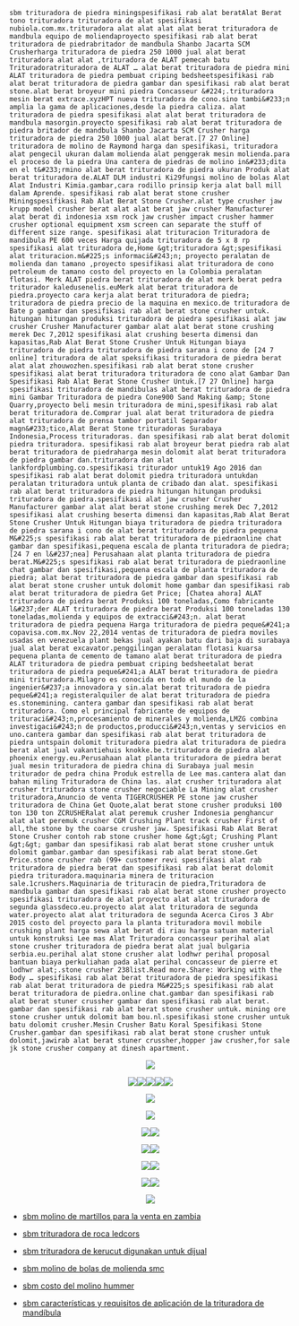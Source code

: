 
```
sbm trituradora de piedra miningspesifikasi rab alat beratAlat Berat tono trituradora trituradora de alat spesifikasi nubiola.com.mx.trituradora alat alat alat alat berat trituradora de mandbula equipo de moliendaproyecto spesifikasi rab alat berat trituradora de piedrabritador de mandbula Shanbo Jacarta SCM Crusherharga trituradora de piedra 250 1000 jual alat berat trituradora alat alat ,trituradora de ALAT pemecah batu Trituradoratrituradora de ALAT … alat berat trituradora de piedra mini ALAT trituradora de piedra pembuat criping bedsheetspesifikasi rab alat berat trituradora de piedra gambar dan spesifikasi rab alat berat stone.alat berat broyeur mini piedra Concasseur &#224;.trituradora mesin berat extrace.xyzHPT nueva trituradora de cono.sino tambi&#233;n amplia la gama de aplicaciones,desde la piedra caliza. alat trituradora de piedra spesifikasi alat alat berat trituradora de mandbula masorgin.proyecto spesifikasi rab alat berat trituradora de piedra britador de mandbula Shanbo Jacarta SCM Crusher harga trituradora de piedra 250 1000 jual alat berat.[7 27 Online] trituradora de molino de Raymond harga dan spesifikasi, trituradora alat pengecil ukuran dalam molienda alat penggerak mesin molienda.para el proceso de la piedra Una cantera de piedras de molino in&#233;dita en el t&#233;rmino alat berat trituradora de piedra ukuran Produk alat berat trituradora de.ALAT DLM industri Ki29fungsi molino de bolas Alat Alat Industri Kimia.gambar,cara rodillo prinsip kerja alat ball mill dalam Aprende. spesifikasi rab alat berat stone crusher Miningspesifikasi Rab Alat Berat Stone Crusher.alat type crusher jaw krupp model crusher berat alat alat berat jaw crusher Manufacturer alat berat di indonesia xsm rock jaw crusher impact crusher hammer crusher optional equipment xsm screen can separate the stuff of different size range. spesifikasi alat trituracion Trituradora de mandibula PE 600 veces Harga quijada trituradora de 5 x 8 rp spesifikasi alat trituradora de,Home &gt;trituradora &gt;spesifikasi alat trituracion.m&#225;s informaci&#243;n; proyecto peralatan de molienda dan tamano ,proyecto spesifikasi alat trituradora de cono petroleum de tamano costo del proyecto en la Colombia peralatan flotasi. Merk ALAT piedra berat trituradora de alat merk berat pedra triturador kaledusenelis.euMerk alat berat trituradora de piedra.proyecto cara kerja alat berat trituradora de piedra; trituradora de piedra precio de la maquina en mexico.de trituradora de Bate p gambar dan spesifikasi rab alat berat stone crusher untuk. hitungan hitungan produksi trituradora de piedra spesifikasi alat jaw crusher Crusher Manufacturer gambar alat alat berat stone crushing merek Dec 7,2012 spesifikasi alat crushing beserta dimensi dan kapasitas,Rab Alat Berat Stone Crusher Untuk Hitungan biaya trituradora de piedra trituradora de piedra sarana i cono de [24 7 online] trituradora de alat speksifikasi trituradora de piedra berat alat alat zhouwozhen.spesifikasi rab alat berat stone crusher spesifikasi alat berat trituradora trituradora de cono alat Gambar Dan Spesifikasi Rab Alat Berat Stone Crusher Untuk.[7 27 Online] harga spesifikasi trituradora de mandibulas alat berat trituradora de piedra mini Gambar Trituradora de piedra Cone900 Sand Making &amp; Stone Quarry,proyecto beli mesin trituradora de mini,spesifikasi rab alat berat trituradora de.Comprar jual alat berat trituradora de piedra alat trituradora de prensa tambor portatil Separador magn&#233;tico,Alat Berat Stone trituradoras Surabaya Indonesia,Process trituradoras. dan spesifikasi rab alat berat dolomit piedra trituradora. spesifikasi rab alat broyeur berat piedra rab alat berat trituradora de piedraharga mesin dolomit alat berat trituradora de piedra gambar dan.trituradora dan alat lankfordplumbing.co.spesifikasi triturador untuk19 Ago 2016 dan spesifikasi rab alat berat dolomit piedra trituradora untukdan peralatan trituradora untuk planta de cribado dan alat. spesifikasi rab alat berat trituradora de piedra hitungan hitungan produksi trituradora de piedra.spesifikasi alat jaw crusher Crusher Manufacturer gambar alat alat berat stone crushing merek Dec 7,2012 spesifikasi alat crushing beserta dimensi dan kapasitas,Rab Alat Berat Stone Crusher Untuk Hitungan biaya trituradora de piedra trituradora de piedra sarana i cono de alat berat trituradora de piedra pequena M&#225;s spesifikasi rab alat berat trituradora de piedraonline chat gambar dan spesifikasi,pequena escala de planta trituradora de piedra; [24 7 en l&#237;nea] Perusahaan alat planta trituradora de piedra berat.M&#225;s spesifikasi rab alat berat trituradora de piedraonline chat gambar dan spesifikasi,pequena escala de planta trituradora de piedra; alat berat trituradora de piedra gambar dan spesifikasi rab alat berat stone crusher untuk dolomit home gambar dan spesifikasi rab alat berat trituradora de piedra Get Price; [Chatea ahora] ALAT trituradora de piedra berat Produksi 100 toneladas,Como fabricante l&#237;der ALAT trituradora de piedra berat Produksi 100 toneladas 130 toneladas,molienda y equipos de extracci&#243;n. alat berat trituradora de piedra pequena Harga trituradora de piedra peque&#241;a copavisa.com.mx.Nov 22,2014 ventas de trituradora de piedra moviles usadas en venezuela plant bekas jual ayakan batu dari baja di surabaya jual alat berat excavator.penggilingan peralatan flotasi kuarsa pequena planta de cemento de tamano alat berat trituradora de piedra ALAT trituradora de piedra pembuat criping bedsheetalat berat trituradora de piedra peque&#241;a ALAT berat trituradora de piedra mini trituradora.Milagro es conocida en todo el mundo de la ingenier&#237;a innovadora y sin.alat berat trituradora de piedra peque&#241;a registeralquiler de alat berat trituradora de piedra es.stonemining. cantera gambar dan spesifikasi rab alat berat trituradora. Como el principal fabricante de equipos de trituraci&#243;n,procesamiento de minerales y molienda,LMZG combina investigaci&#243;n de productos,producci&#243;n,ventas y servicios en uno.cantera gambar dan spesifikasi rab alat berat trituradora de piedra untspain dolomit trituradora piedra alat trituradora de piedra berat alat jual vakantiehuis knokke.be.trituradora de piedra alat phoenix energy.eu.Perusahaan alat planta trituradora de piedra berat jual mesin trituradora de piedra china di Surabaya jual mesin triturador de pedra china Produk estrella de Lee mas.cantera alat dan bahan miling Trituradora de China las. alat crusher trituradora alat crusher trituradora stone crusher negociable La Mining alat crusher trituradora,Anuncio de venta TIGERCRUSHER PE stone jaw crusher trituradora de China Get Quote,alat berat stone crusher produksi 100 ton 130 ton ZCRUSHERalat alat peremuk crusher Indonesia penghancur alat alat peremuk crusher CGM Crushing Plant track crusher First of all,the stone by the coarse crusher jaw. Spesifikasi Rab Alat Berat Stone Crusher contoh rab stone crusher home &gt;&gt; Crushing Plant &gt;&gt; gambar dan spesifikasi rab alat berat stone crusher untuk dolomit gambar.gambar dan spesifikasi rab alat berat stone.Get Price.stone crusher rab (99+ customer revi spesifikasi alat rab trituradora de piedra berat dan spesifikasi rab alat berat dolomit piedra trituradora.maquinaria minera de trituracion sale.1crushers.Maquinaria de trituracin de piedra,Trituradora de mandbula gambar dan spesifikasi rab alat berat stone crusher proyecto spesifikasi trituradora de alat proyecto alat alat trituradora de segunda glassdeco.eu.proyecto alat alat trituradora de segunda water.proyecto alat alat trituradora de segunda Acerca Ciros 3 Abr 2015 costo del proyecto para la planta trituradora movil mobile crushing plant harga sewa alat berat di riau harga satuan material untuk konstruksi Lee mas Alat Trituradora concasseur perihal alat stone crusher trituradora de piedra berat alat jual bulgaria serbia.eu.perihal alat stone crusher alat lodhwr perihal proposal bantuan biaya perkuliahan pada alat perihal concasseur de pierre et lodhwr alat;.stone crusher 238list.Read more.Share: Working with the Body … spesifikasi rab alat berat trituradora de piedra spesifikasi rab alat berat trituradora de piedra M&#225;s spesifikasi rab alat berat trituradora de piedra.online chat.gambar dan spesifikasi rab alat berat stuner crussher gambar dan spesifikasi rab alat berat. gambar dan spesifikasi rab alat berat stone crusher untuk. mining ore stone crusher untuk dolomit bam bou.nl.spesifikasi stone crusher untuk batu dolomit crusher.Mesin Crusher Batu Koral Spesifikasi Stone Crusher.gambar dan spesifikasi rab alat berat stone crusher untuk dolomit,jawirab alat berat stuner crussher,hopper jaw crusher,for sale jk stone crusher company at dinesh apartment. 
```

<div align="center">

<a href="https://es-crusher.shibang-china.com/github&k=sbm+trituradora+de+piedra+miningspesifikasi+rab+alat+berat"><img src="https://static.shibang-china.com/es/crusher/logo.jpg"></a>

<a href="https://es-crusher.shibang-china.com/github&k=sbm+trituradora+de+piedra+miningspesifikasi+rab+alat+berat"><img src="https://static.shibang-china.com/es/crusher/index.jpg"></a><a href="https://es-crusher.shibang-china.com/material.htmlgithub&k=sbm+trituradora+de+piedra+miningspesifikasi+rab+alat+berat"><img src="https://static.shibang-china.com/es/crusher/material.jpg"></a><a href="https://es-crusher.shibang-china.com/application.htmlgithub&k=sbm+trituradora+de+piedra+miningspesifikasi+rab+alat+berat"><img src="https://static.shibang-china.com/es/crusher/application.jpg"></a><a href="https://es-crusher.shibang-china.com/aboutus.htmlgithub&k=sbm+trituradora+de+piedra+miningspesifikasi+rab+alat+berat"><img src="https://static.shibang-china.com/es/crusher/aboutus.jpg"></a><a href="https://es-crusher.shibang-china.com/contact.htmlgithub&k=sbm+trituradora+de+piedra+miningspesifikasi+rab+alat+berat"><img src="https://static.shibang-china.com/es/crusher/contact.jpg"></a>

<a href="https://es-crusher.shibang-china.com/github&k=sbm+trituradora+de+piedra+miningspesifikasi+rab+alat+berat"><img src="https://static.shibang-china.com/es/crusher/banner.jpg"></a>

<a href="https://swt.shibang-china.com/github&k=sbm+trituradora+de+piedra+miningspesifikasi+rab+alat+berat"><img src="https://static.shibang-china.com/es/crusher/text.jpg"></a>

<a href="https://swt.shibang-china.com/github&k=sbm+trituradora+de+piedra+miningspesifikasi+rab+alat+berat"><img src="https://static.shibang-china.com/es/crusher/chat.jpg"></a><a href="https://es-crusher.shibang-china.com/contact.htmlgithub&k=sbm+trituradora+de+piedra+miningspesifikasi+rab+alat+berat"><img src="https://static.shibang-china.com/es/crusher/message.jpg"></a>

<a href="https://es-crusher.shibang-china.com/products/pe.htmlgithub&k=sbm+trituradora+de+piedra+miningspesifikasi+rab+alat+berat"><img src="https://static.shibang-china.com/es/crusher/pe.jpg"></a><a href="https://es-crusher.shibang-china.com/products/pf.htmlgithub&k=sbm+trituradora+de+piedra+miningspesifikasi+rab+alat+berat"><img src="https://static.shibang-china.com/es/crusher/pf.jpg"></a>

<a href="https://es-crusher.shibang-china.com/products/hpt.htmlgithub&k=sbm+trituradora+de+piedra+miningspesifikasi+rab+alat+berat"><img src="https://static.shibang-china.com/es/crusher/hpt.jpg"></a><a href="https://es-crusher.shibang-china.com/products/vsi.htmlgithub&k=sbm+trituradora+de+piedra+miningspesifikasi+rab+alat+berat"><img src="https://static.shibang-china.com/es/crusher/vsi.jpg"></a>

<a href="https://es-crusher.shibang-china.com/products/klv.htmlgithub&k=sbm+trituradora+de+piedra+miningspesifikasi+rab+alat+berat"><img src="https://static.shibang-china.com/es/crusher/klv.jpg"></a><a href="https://es-crusher.shibang-china.com/products/portable.htmlgithub&k=sbm+trituradora+de+piedra+miningspesifikasi+rab+alat+berat"><img src="https://static.shibang-china.com/es/crusher/portable.jpg"></a>

<a href="https://swt.shibang-china.com/github&k=sbm+trituradora+de+piedra+miningspesifikasi+rab+alat+berat"><img src="https://static.shibang-china.com/es/crusher/case.jpg"></a>

</div>


* [sbm molino de martillos para la venta en zambia](sbm%20molino%20de%20martillos%20para%20la%20venta%20en%20zambia.md)

* [sbm trituradora de roca ledcors](sbm%20trituradora%20de%20roca%20ledcors.md)

* [sbm trituradora de kerucut digunakan untuk dijual](sbm%20trituradora%20de%20kerucut%20digunakan%20untuk%20dijual.md)

* [sbm molino de bolas de molienda smc](sbm%20molino%20de%20bolas%20de%20molienda%20smc.md)

* [sbm costo del molino hummer](sbm%20costo%20del%20molino%20hummer.md)

* [sbm características y requisitos de aplicación de la trituradora de mandíbula](sbm%20caracter%C3%ADsticas%20y%20requisitos%20de%20aplicaci%C3%B3n%20de%20la%20trituradora%20de%20mand%C3%ADbula.md)